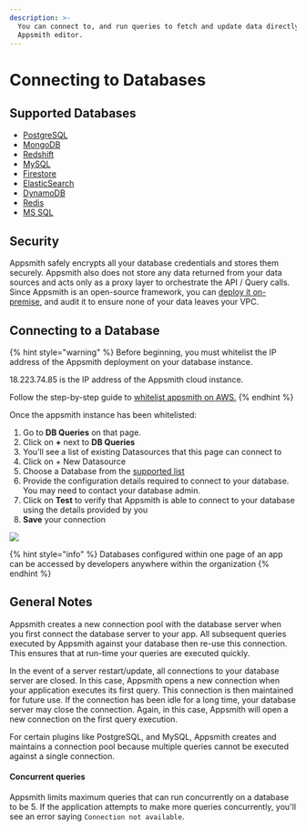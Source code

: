 ```yaml
---
description: >-
  You can connect to, and run queries to fetch and update data directly from the
  Appsmith editor.
---
```


# Connecting to Databases

## Supported Databases

* [PostgreSQL](../../datasource-reference/querying-postgres.md)
* [MongoDB](../../datasource-reference/querying-mongodb/)
* [Redshift](../../datasource-reference/querying-redshift.md)
* [MySQL](../../datasource-reference/querying-mysql.md)
* [Firestore](../../datasource-reference/querying-firestore.md)
* [ElasticSearch](../../datasource-reference/querying-elasticsearch.md)
* [DynamoDB](../../datasource-reference/querying-dynamodb.md)
* [Redis](../../datasource-reference/querying-redis.md)
* [MS SQL](../../datasource-reference/querying-mssql.md)

## Security

Appsmith safely encrypts all your database credentials and stores them securely. Appsmith also does not store any data returned from your data sources and acts only as a proxy layer to orchestrate the API / Query calls. Since Appsmith is an open-source framework, you can [deploy it on-premise](../../getting-started/setting-up/), and audit it to ensure none of your data leaves your VPC.

## Connecting to a Database

{% hint style="warning" %}
Before beginning, you must whitelist the IP address of the Appsmith deployment on your database instance. 

18.223.74.85 is the IP address of the Appsmith cloud instance.

Follow the step-by-step guide to [whitelist appsmith on AWS.](aws-whitelist.md)
{% endhint %}

Once the appsmith instance has been whitelisted:

1. Go to **DB Queries** on that page.
2. Click on **+** next to **DB Queries**
3. You’ll see a list of existing Datasources that this page can connect to
4. Click on + New Datasource
5. Choose a Database from the [supported list](./#supported-databases)
6. Provide the configuration details required to connect to your database. You may need to contact your database admin.
7. Click on **Test** to verify that Appsmith is able to connect to your database using the details provided by you
8. **Save** your connection

![](../../.gitbook/assets/db-connect.gif)

{% hint style="info" %}
Databases configured within one page of an app can be accessed by developers anywhere within the organization
{% endhint %}

## General Notes

Appsmith creates a new connection pool with the database server when you first connect the database server to your app. All subsequent queries executed by Appsmith against your database then re-use this connection. This ensures that at run-time your queries are executed quickly.

In the event of a server restart/update, all connections to your database server are closed. In this case, Appsmith opens a new connection when your application executes its first query. This connection is then maintained for future use. If the connection has been idle for a long time, your database server may close the connection. Again, in this case, Appsmith will open a new connection on the first query execution.

For certain plugins like PostgreSQL, and MySQL, Appsmith creates and maintains a connection pool because multiple queries cannot be executed against a single connection.

#### Concurrent queries

Appsmith limits maximum queries that can run concurrently on a database to be 5. If the application attempts to make more queries concurrently, you'll see an error saying `Connection not available`.

